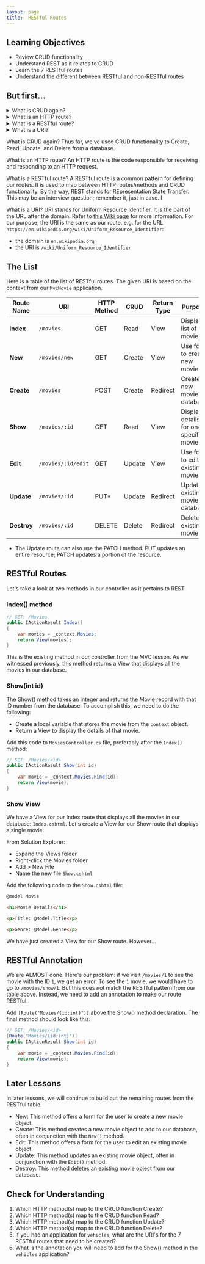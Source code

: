 ```yaml
---
layout: page
title:  RESTful Routes
---
```


## Learning Objectives
* Review CRUD functionality
* Understand REST as it relates to CRUD
* Learn the 7 RESTful routes
* Understand the different between RESTful and non-RESTful routes

## But first...

<details>
<summary>
What is CRUD again?
</summary>
Thus far, we've used CRUD functionality to **C**reate, **R**ead, **U**pdate, and **D**elete from a database.
</details>

<details>
<summary>
What is an HTTP route?
</summary>
An HTTP route is the code responsible for receiving and responding to an HTTP request.
</details>

<details>
<summary>
What is a RESTful route?
</summary>
A RESTful route is a common pattern for defining our routes. It is used to map between HTTP routes/methods and CRUD functionality.<br><br>
By the way, REST stands for **RE**presentation **S**tate **T**ransfer. This may be an interview question; remember it, just in case.
</details>

<details>
<summary>
What is a URI?
</summary>
URI stands for **U**niform **R**esource **I**dentifier. It is the part of the URL after the domain. Refer to [this Wiki page](https://en.wikipedia.org/wiki/Uniform_Resource_Identifier) for more information. For our purpose, the URI is the same as our route.<br><br>
For example, for the URL `https://en.wikipedia.org/wiki/Uniform_Resource_Identifier`:
<ul>
<li> the domain is `en.wikipedia.org` </li>
<li> the URI is `/wiki/Uniform_Resource_Identifier`</li>
</ul>
</details>

What is CRUD again?
Thus far, we've used CRUD functionality to Create, Read, Update, and Delete from a database.

What is an HTTP route?
An HTTP route is the code responsible for receiving and responding to an HTTP request.

What is a RESTful route?
A RESTful route is a common pattern for defining our routes. It is used to map between HTTP routes/methods and CRUD functionality.
By the way, REST stands for REpresentation State Transfer. This may be an interview question; remember it, just in case. I

What is a URI?
URI stands for Uniform Resource Identifier. It is the part of the URL after the domain. Refer to [this Wiki page](https://en.wikipedia.org/wiki/Uniform_Resource_Identifier) for more information. For our purpose, the URI is the same as our route.
e.g. for the URL `https://en.wikipedia.org/wiki/Uniform_Resource_Identifier`:
* the domain is `en.wikipedia.org` 
* the URI is `/wiki/Uniform_Resource_Identifier`


## The List

Here is a table of the list of RESTful routes. The given URI is based on the context from our `MvcMovie` application.


| Route Name | URI | HTTP Method | CRUD | Return Type | Purpose |
|--|--|--|--|--|--|
| **Index** | `/movies` | GET | Read | View | Display list of all movies |
| **New** | `/movies/new` | GET | Create | View | Use form to create new movie |
| **Create** | `/movies` | POST | Create | Redirect | Create new movie in database |
| **Show** | `/movies/:id` | GET | Read | View | Display details for one specific movie |
| **Edit** | `/movies/:id/edit` | GET | Update | View | Use form to edit existing movie |
| **Update** | `/movies/:id` | PUT* | Update | Redirect | Update existing movie in database |
| **Destroy** | `/movies/:id` | DELETE | Delete | Redirect | Delete existing movie |

* The Update route can also use the PATCH method. PUT updates an entire resource; PATCH updates a portion of the resource.

## RESTful Routes
Let's take a look at two methods in our controller as it pertains to REST.

### Index() method


```c#
// GET: /Movies
public IActionResult Index()
{
    var movies = _context.Movies;
    return View(movies);
}
```


This is the existing method in our controller from the MVC lesson. As we witnessed previously, this method returns a View that displays all the movies in our database.

### Show(int id)

The Show() method takes an integer and returns the Movie record with that ID number from the database. To accomplish this, we need to do the following:
* Create a local variable that stores the movie from the `context` object.
* Return a View to display the details of that movie.

Add this code to `MoviesController.cs` file, preferably after the `Index()` method:

```c#
// GET: /Movies/<id>
public IActionResult Show(int id)
{
    var movie = _context.Movies.Find(id);
    return View(movie);
}
```

### Show View

We have a View for our Index route that displays all the movies in our database: `Index.cshtml`. Let's create a View for our Show route that displays a single movie.

From Solution Explorer:
* Expand the Views folder
* Right-click the Movies folder
* Add > New File
* Name the new file `Show.cshtml`

Add the following code to the `Show.cshtml` file:

```html
@model Movie

<h1>Movie Details</h1>

<p>Title: @Model.Title</p>

<p>Genre: @Model.Genre</p>

```

We have just created a View for our Show route. However...

## RESTful Annotation

We are ALMOST done. Here's our problem: if we visit `/movies/1` to see the movie with the ID `1`, we get an error. To see the `1` movie, we would have to go to `/movies/show/1`. But this does not match the RESTful pattern from our table above. Instead, we need to add an annotation to make our route RESTful.

Add `[Route("Movies/{id:int}")]` above the Show() method declaration. The final method should look like this:

```c#
// GET: /Movies/<id>
[Route("Movies/{id:int}")]
public IActionResult Show(int id)
{
    var movie = _context.Movies.Find(id);
    return View(movie);
}
```

## Later Lessons

In later lessons, we will continue to build out the remaining routes from the RESTful table.

* New: This method offers a form for the user to create a new movie object.
* Create: This method creates a new movie object to add to our database, often in conjunction with the `New()` method.
* Edit: This method offers a form for the user to edit an existing movie object.
* Update: This method updates an existing movie object, often in conjunction with the `Edit()` method.
* Destroy: This method deletes an existing movie object from our database.

## Check for Understanding

1. Which HTTP method(s) map to the CRUD function Create?
1. Which HTTP method(s) map to the CRUD function Read?
1. Which HTTP method(s) map to the CRUD function Update?
1. Which HTTP method(s) map to the CRUD function Delete?
1. If you had an application for `vehicles`, what are the URI's for the 7 RESTful routes that need to be created?
1. What is the annotation you will need to add for the Show() method in the `vehicles` application?

